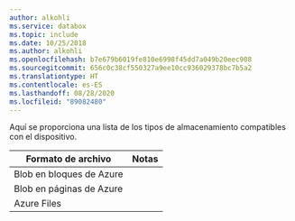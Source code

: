 ```yaml
---
author: alkohli
ms.service: databox
ms.topic: include
ms.date: 10/25/2018
ms.author: alkohli
ms.openlocfilehash: b7e679b6019fe810e6998f45dd7a049b20eec908
ms.sourcegitcommit: 656c0c38cf550327a9ee10cc936029378bc7b5a2
ms.translationtype: HT
ms.contentlocale: es-ES
ms.lasthandoff: 08/28/2020
ms.locfileid: "89082480"
---
```

Aquí se proporciona una lista de los tipos de almacenamiento compatibles con el dispositivo.

| **Formato de archivo** | **Notas** |
| --- | --- |
| Blob en bloques de Azure | |
| Blob en páginas de Azure  | |
| Azure Files | |